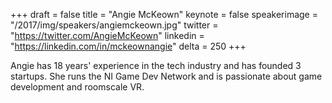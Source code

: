 +++
draft = false
title = "Angie McKeown"
keynote = false
speakerimage = "/2017/img/speakers/angiemckeown.jpg"
twitter = "https://twitter.com/AngieMcKeown"
linkedin = "https://linkedin.com/in/mckeownangie"
delta = 250
+++

Angie has 18 years' experience in the tech industry and has founded 3 startups. She runs the NI Game Dev Network and is passionate about game development and roomscale VR.